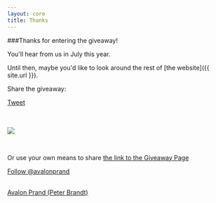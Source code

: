 ```yaml
---
layout: core
title: Thanks
---
```


<div id="fb-root"></div>
<script>(function(d, s, id) {
  var js, fjs = d.getElementsByTagName(s)[0];
  if (d.getElementById(id)) return;
  js = d.createElement(s); js.id = id;
  js.src = "//connect.facebook.net/en_GB/sdk.js#xfbml=1&version=v2.3&appId=553284244704670";
  fjs.parentNode.insertBefore(js, fjs);
}(document, 'script', 'facebook-jssdk'));</script>

###Thanks for entering the giveaway!

You'll hear from us in July this year.

Until then, maybe you'd like to look around the rest of [the website]({{ site.url }}).

<div class="row">
<div class="col-sm-4">
<p>
Share the giveaway:</p>
<a href="https://twitter.com/share" class="twitter-share-button" data-url="http://www.peterbrandt.com.au/eofygiveaway.html" data-text="Win one of 4 framed pastel drawings: Marilyn, Fan Girl, Autumn or Leura" data-via="avalonprand" data-size="large">Tweet</a>
<script>!function(d,s,id){var js,fjs=d.getElementsByTagName(s)[0],p=/^http:/.test(d.location)?'http':'https';if(!d.getElementById(id)){js=d.createElement(s);js.id=id;js.src=p+'://platform.twitter.com/widgets.js';fjs.parentNode.insertBefore(js,fjs);}}(document, 'script', 'twitter-wjs');</script>
<br />
<div class="fb-share-button" data-href="http://www.peterbrandt.com.au/eofygiveaway.html" data-layout="button_count"></div>

<br />
<br />

<a href="//www.pinterest.com/pin/create/button/?url=http%3A%2F%2Fwww.peterbrandt.com.au%2Feofygiveaway.html&media=http%3A%2F%2Fwww.peterbrandt.com.au%2Fimages%2Feofygiveaway.jpg&description=EOFY%20Giveaway%202015%20-%204%20framed%20portraits%20by%20Peter%20Brandt" data-pin-do="buttonPin" data-pin-config="beside" data-pin-color="red" data-pin-height="28"><img src="//assets.pinterest.com/images/pidgets/pinit_fg_en_rect_red_28.png" /></a>
<!-- Please call pinit.js only once per page -->
<script type="text/javascript" async defer src="//assets.pinterest.com/js/pinit.js"></script>

<br />

<p>Or use your own means to share <a href="{{ site.url }}/eofygiveaway.html">the link to the Giveaway Page</a></p>

</div>
<div class="col-sm-4">
</div>
<div class="col-sm-4">
<a href="https://twitter.com/avalonprand" class="twitter-follow-button" data-show-count="false">Follow @avalonprand</a>
<br />
<div class="fb-follow" data-href="https://www.facebook.com/avalonprand" data-colorscheme="light" data-layout="standard" data-show-faces="true"></div>

<br />

<a data-pin-do="buttonFollow" href="http://www.pinterest.com/avalonprand/">Avalon Prand (Peter Brandt)</a>

</div>
</div>

